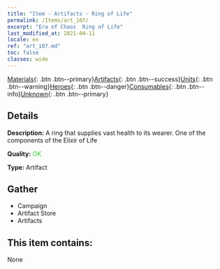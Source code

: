 ```yaml
---
title: "Item - Artifacts - Ring of Life"
permalink: /Items/art_107/
excerpt: "Era of Chaos  Ring of Life"
last_modified_at: 2021-04-11
locale: en
ref: "art_107.md"
toc: false
classes: wide
---
```

 [Materials](/Items/){: .btn .btn--primary}[Artifacts](/Items/Artifacts/){: .btn .btn--success}[Units](/Items/Units/){: .btn .btn--warning}[Heroes](/Items/Heroes/){: .btn .btn--danger}[Consumables](/Items/Consumables/){: .btn .btn--info}[Unknown](/Items/Unknown/){: .btn .btn--primary}

## Details
 **Description:** A ring that supplies vast health to its wearer. One of the components of the Elixir of Life

 **Quality:** <span style="color: #32CD32">OK</span>

 **Type:** Artifact

## Gather

*    Campaign 
*    Artifact Store 
*    Artifacts 

## This item contains:

  None

